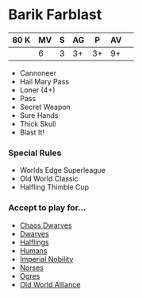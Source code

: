 # Barik Farblast
| 80 K | MV | S | AG | P  | AV |    |
| ---- | -- | - | -- | -- | -- | -- |
|    | 6 | 3  | 3+ | 3+ | 9+ |

* Cannoneer
* Hail Mary Pass
* Loner (4+)
* Pass
* Secret Weapon
* Sure Hands
* Thick Skull
* Blast It!

### Special Rules
* Worlds Edge Superleague
* Old World Classic
* Halfling Thimble Cup

### Accept to play for...
* [Chaos Dwarves](../teams/Chaos_Dwarves.md)
* [Dwarves](../teams/Dwarves.md)
* [Halflings](../teams/Halflings.md)
* [Humans](../teams/Humans.md)
* [Imperial Nobility](../teams/Imperial_Nobility.md)
* [Norses](../teams/Norses.md)
* [Ogres](../teams/Ogres.md)
* [Old World Alliance](../teams/Old_World_Alliance.md)
